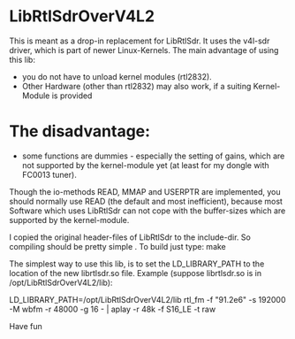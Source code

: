 # LibRtlSdrOverV4L2

This is meant as a drop-in replacement for LibRtlSdr.
It uses the v4l-sdr driver, which is part of newer Linux-Kernels.
The main advantage of using this lib:
- you do not have to unload kernel modules (rtl2832).
- Other Hardware (other than rtl2832) may also work,
  if a suiting Kernel-Module is provided 


# The disadvantage:
- some functions are dummies - especially the setting of gains,
  which are not supported by the kernel-module yet (at least
  for my dongle with FC0013 tuner).

Though the io-methods READ, MMAP and USERPTR
are implemented, you should normally use READ (the default
and most inefficient), because most Software which uses
LibRtlSdr can not cope with the buffer-sizes which are
supported by the kernel-module.

I copied the original header-files of LibRtlSdr to
the include-dir. So compiling should be pretty simple .
To build just type:
make

The simplest way to use this lib, is to set the LD_LIBRARY_PATH to the
location of the new librtlsdr.so file.
Example (suppose librtlsdr.so is in /opt/LibRtlSdrOverV4L2/lib):

LD_LIBRARY_PATH=/opt/LibRtlSdrOverV4L2/lib rtl_fm -f "91.2e6" -s 192000 -M wbfm -r 48000 -g 16 - | aplay -r 48k -f S16_LE -t raw


Have fun
